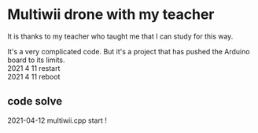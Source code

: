 # Multiwii drone with my teacher

It is thanks to my teacher who taught me that I can study for this way.

It's a very complicated code.  But it's a project that has pushed the Arduino board to its limits.  
2021 4 11 restart  
2021 4 11 reboot  

## code solve

2021-04-12 multiwii.cpp start !